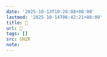 ```yaml
---
date: '2025-10-13T10:28:08+08:00'
lastmod: '2025-10-14T06:42:21+08:00'
title: 􄫢
url: 􄫢
tags: []
src: GHZR
note:
---
```


